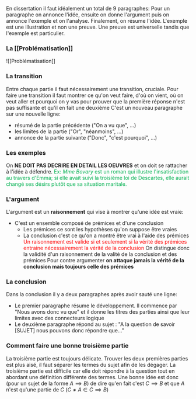 En dissertation il faut idéalement un total de $9$ paragraphes:
Pour un paragraphe on annonce l'idée, ensuite on donne l'argument puis on annonce l'exemple et on l'analyse. Finalement, on résume l'idée. L'exemple est une illustration et non une preuve. Une preuve est universelle tandis que l'exemple est particulier.

### La [[Problématisation]]
![[Problématisation]]

### La transition
Entre chaque partie il faut nécessairement une transition, cruciale. Pour faire une transition il faut montrer ce qu'on veut faire, d'où on vient, où on veut aller et pourquoi on y vas pour prouver que la première réponse n'est pas suffisante et qu'il en fait une deuxième
C'est un nouveau paragraphe sur une nouvelle ligne:
- résumé de la partie précédente ("On a vu que", …)
- les limites de la partie ("Or", "néanmoins", …)
- annonce de la partie suivante ("Donc", "c'est pourquoi", …)

### Les exemples
On **NE DOIT PAS DECRIRE EN DETAIL LES OEUVRES** et on doit se rattacher à l'idée à défendre.
<span style="color:rgb(0, 176, 80)">Ex: *Mme Bovary* est un roman qui illustre l'insatisfaction au travers d'Emma; si elle avait suivi la troisième loi de Descartes, elle aurait changé ses désirs plutôt que sa situation maritale.</span> 

### L'argument
L'argument est un **raisonnement** qui vise à montrer qu'une idée est vraie:
- C'est un ensemble composé de prémices et d'une conclusion
	- Les prémices ce sont les hypothèses qu'on suppose être vraies
	- La conclusion c'est ce qu'on a montré être vrai à l'aide des prémices
<span style="color:rgb(255, 0, 0)">Un raisonnement est valide si et seulement si la vérité des prémices entraine nécessairement la vérité de la conclusion</span>
On distingue donc la validité d'un raisonnement de la valité de la conclusion et des prémices
Pour contre argumenter **on attaque jamais la vérité de la conclusion mais toujours celle des prémices**

### La conclusion
Dans la conclusion il y a deux paragraphes après avoir sauté une ligne:
- Le premier paragraphe résume le développement. Il commence par "Nous avons donc vu que" et il donne les titres des parties ainsi que leur limites avec des connecteurs logique
- Le deuxième paragraphe répond au sujet : "A la question de savoir \[SUJET] nous pouvons donc répondre que…"


### Comment faire une bonne troisième partie
La troisième partie est toujours délicate. Trouver les deux premières parties est plus aisé, il faut séparer les termes du sujet afin de les dégager. La troisième partie est difficile car elle doit répondre à la question tout en abordant une définition différente des termes. Une bonne idée est donc (pour un sujet de la forme $A\implies B$) de dire qu'en fait c'est $C\implies B$ et que $A$ n'est qu'une partie de $C$ ($C\neq A\in C\implies B$)